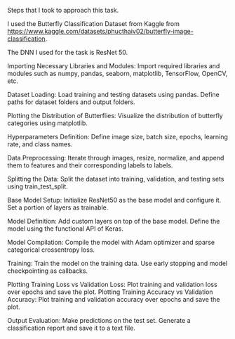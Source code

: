 Steps that I took to approach this task.

I used the Butterfly Classification Dataset from Kaggle from https://www.kaggle.com/datasets/phucthaiv02/butterfly-image-classification.

The DNN I used for the task is ResNet 50.

Importing Necessary Libraries and Modules:
Import required libraries and modules such as numpy, pandas, seaborn, matplotlib, TensorFlow, OpenCV, etc.

Dataset Loading:
Load training and testing datasets using pandas.
Define paths for dataset folders and output folders.

Plotting the Distribution of Butterflies:
Visualize the distribution of butterfly categories using matplotlib.

Hyperparameters Definition:
Define image size, batch size, epochs, learning rate, and class names.

Data Preprocessing:
Iterate through images, resize, normalize, and append them to features and their corresponding labels to labels.

Splitting the Data:
Split the dataset into training, validation, and testing sets using train_test_split.

Base Model Setup:
Initialize ResNet50 as the base model and configure it.
Set a portion of layers as trainable.

Model Definition:
Add custom layers on top of the base model.
Define the model using the functional API of Keras.

Model Compilation:
Compile the model with Adam optimizer and sparse categorical crossentropy loss.

Training:
Train the model on the training data.
Use early stopping and model checkpointing as callbacks.

Plotting Training Loss vs Validation Loss:
Plot training and validation loss over epochs and save the plot.
Plotting Training Accuracy vs Validation Accuracy:
Plot training and validation accuracy over epochs and save the plot.

Output Evaluation:
Make predictions on the test set.
Generate a classification report and save it to a text file.